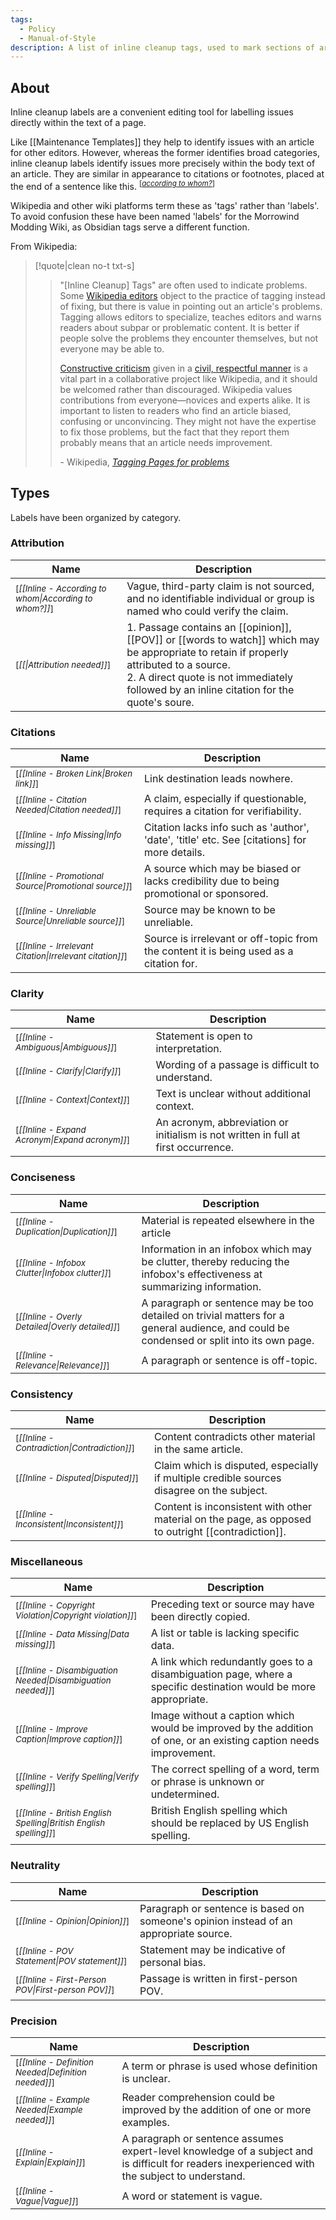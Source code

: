 ```yaml
---
tags:
  - Policy
  - Manual-of-Style
description: A list of inline cleanup tags, used to mark sections of article requiring editorial attention.
---
```

## About

Inline cleanup labels are a convenient editing tool for labelling issues directly within the text of a page.

Like [[Maintenance Templates]] they help to identify issues with an article for other editors. However, whereas the former identifies broad categories, inline cleanup labels identify issues more precisely within the body text of an article. They are similar in appearance to citations or footnotes, placed at the end of a sentence like this. <sup>\[_[according to whom?](https://en.m.wikipedia.org/wiki/Wikipedia:Manual_of_Style/Words_to_watch#Unsupported_attributions)_\]</sup>

Wikipedia and other wiki platforms term these as 'tags' rather than 'labels'. To avoid confusion these have been named 'labels' for the Morrowind Modding Wiki, as Obsidian tags serve a different function.

From Wikipedia:

> [!quote|clean no-t txt-s]
> > "\[Inline Cleanup\] Tags" are often used to indicate problems. Some [Wikipedia editors](https://en.m.wikipedia.org/wiki/Wikipedia:Wikipedians "Wikipedia:Wikipedians") object to the practice of tagging instead of fixing, but there is value in pointing out an article's problems. Tagging allows editors to specialize, teaches editors and warns readers about subpar or problematic content. It is better if people solve the problems they encounter themselves, but not everyone may be able to.
> > 
> > [Constructive criticism](https://en.m.wikipedia.org/wiki/Constructive_criticism "Constructive criticism") given in a [civil, respectful manner](https://en.m.wikipedia.org/wiki/Wikipedia:CIVIL "Wikipedia:CIVIL") is a vital part in a collaborative project like Wikipedia, and it should be welcomed rather than discouraged. Wikipedia values contributions from everyone—novices and experts alike. It is important to listen to readers who find an article biased, confusing or unconvincing. They might not have the expertise to fix those problems, but the fact that they report them probably means that an article needs improvement.
> >
> > \- Wikipedia, _[Tagging Pages for problems](https://en.m.wikipedia.org/wiki/Wikipedia:Tagging_pages_for_problems)_

## Types

Labels have been organized by category.

### Attribution

| Name                                                                | Description                                                                                                                                                                                                                            |
| ------------------------------------------------------------------- | -------------------------------------------------------------------------------------------------------------------------------------------------------------------------------------------------------------------------------------- |
| <sup>\[_[[Inline - According to whom\|According to whom?]]_\]</sup> | Vague, third-party claim is not sourced, and no identifiable individual or group is named who could verify the claim.                                                                                                                  |
| <sup>\[_[[\|Attribution needed]]_\]</sup>                           | 1. Passage contains an [[opinion]], [[POV]] or [[words to watch]] which may be appropriate to retain if properly attributed to a source.<br>2. A direct quote is not immediately followed by an inline citation for the quote's soure. |

### Citations

| Name                                                                   | Description                                                                                  |
| ---------------------------------------------------------------------- | -------------------------------------------------------------------------------------------- |
| <sup>\[_[[Inline - Broken Link\|Broken link]]_\]</sup>                 | Link destination leads nowhere.                                                              |
| <sup>\[_[[Inline - Citation Needed\|Citation needed]]_\]</sup>         | A claim, especially if questionable, requires a citation for verifiability.                  |
| <sup>\[_[[Inline - Info Missing\|Info missing]]_\]</sup>               | Citation lacks info such as 'author', 'date', 'title' etc. See [citations] for more details. |
| <sup>\[_[[Inline - Promotional Source\|Promotional source]]_\]</sup>   | A source which may be biased or lacks credibility due to being promotional or sponsored.     |
| <sup>\[_[[Inline - Unreliable Source\|Unreliable source]]_\]</sup>     | Source may be known to be unreliable.                                                        |
| <sup>\[_[[Inline - Irrelevant Citation\|Irrelevant citation]]_\]</sup> | Source is irrelevant or off-topic from the content it is being used as a citation for.       |
### Clarity

| Name                                                         | Description                                                                        |
| ------------------------------------------------------------ | ---------------------------------------------------------------------------------- |
| <sup>\[_[[Inline - Ambiguous\|Ambiguous]]_\]</sup>           | Statement is open to interpretation.                                               |
| <sup>\[_[[Inline - Clarify\|Clarify]]_\]</sup>               | Wording of a passage is difficult to understand.                                   |
| <sup>\[_[[Inline - Context\|Context]]_\]</sup>               | Text is unclear without additional context.                                        |
| <sup>\[_[[Inline - Expand Acronym\|Expand acronym]]_\]</sup> | An acronym, abbreviation or initialism is not written in full at first occurrence. |

### Conciseness

| Name                                                           | Description                                                                                                                               |
| -------------------------------------------------------------- | ----------------------------------------------------------------------------------------------------------------------------------------- |
| <sup>\[_[[Inline - Duplication\|Duplication]]_\]</sup>         | Material is repeated elsewhere in the article                                                                                             |
| <sup>\[_[[Inline - Infobox Clutter\|Infobox clutter]]_\]</sup> | Information in an infobox which may be clutter, thereby reducing the infobox's effectiveness at summarizing information.                  |
| <sup>\[_[[Inline - Overly Detailed\|Overly detailed]]_\]</sup> | A paragraph or sentence may be too detailed on trivial matters for a general audience, and could be condensed or split into its own page. |
| <sup>\[_[[Inline - Relevance\|Relevance]]_\]</sup>             | A paragraph or sentence is off-topic.                                                                                                     |

### Consistency

| Name                                                       | Description                                                                                        |
| ---------------------------------------------------------- | -------------------------------------------------------------------------------------------------- |
| <sup>\[_[[Inline - Contradiction\|Contradiction]]_\]</sup> | Content contradicts other material in the same article.                                            |
| <sup>\[_[[Inline - Disputed\|Disputed]]_\]</sup>           | Claim which is disputed, especially if multiple credible sources disagree on the subject.          |
| <sup>\[_[[Inline - Inconsistent\|Inconsistent]]_\]</sup>   | Content is inconsistent with other material on the page, as opposed to outright [[contradiction]]. |

### Miscellaneous 

| Name                                                                             | Description                                                                                                       |
| -------------------------------------------------------------------------------- | ----------------------------------------------------------------------------------------------------------------- |
| <sup>\[_[[Inline - Copyright Violation\|Copyright violation]]_\]</sup>           | Preceding text or source may have been directly copied.                                                           |
| <sup>\[_[[Inline - Data Missing\|Data missing]]_\]</sup>                         | A list or table is lacking specific data.                                                                         |
| <sup>\[_[[Inline - Disambiguation Needed\|Disambiguation needed]]_\]</sup>       | A link which redundantly goes to a disambiguation page, where a specific destination would be more appropriate.   |
| <sup>\[_[[Inline - Improve Caption\|Improve caption]]_\]</sup>                   | Image without a caption which would be improved by the addition of one, or an existing caption needs improvement. |
| <sup>\[_[[Inline - Verify Spelling\|Verify spelling]]_\]</sup>                   | The correct spelling of a word, term or phrase is unknown or undetermined.                                        |
| <sup>\[_[[Inline - British English Spelling\|British English spelling]]_\]</sup> | British English spelling which should be replaced by US English spelling.                                         |

### Neutrality

| Name                                                             | Description                                                                           |
| ---------------------------------------------------------------- | ------------------------------------------------------------------------------------- |
| <sup>\[_[[Inline - Opinion\|Opinion]]_\]</sup>                   | Paragraph or sentence is based on someone's opinion instead of an appropriate source. |
| <sup>\[_[[Inline - POV Statement\|POV statement]]_\]</sup>       | Statement may be indicative of personal bias.                                         |
| <sup>\[_[[Inline - First-Person POV\|First-person POV]]_\]</sup> | Passage is written in first-person POV.                                               |

### Precision

| Name                                                               | Description                                                                                                                                    |
| ------------------------------------------------------------------ | ---------------------------------------------------------------------------------------------------------------------------------------------- |
| <sup>\[_[[Inline - Definition Needed\|Definition needed]]_\]</sup> | A term or phrase is used whose definition is unclear.                                                                                          |
| <sup>\[_[[Inline - Example Needed\|Example needed]]_\]</sup>       | Reader comprehension could be improved by the addition of one or more examples.                                                                |
| <sup>\[_[[Inline - Explain\|Explain]]_\]</sup>                     | A paragraph or sentence assumes expert-level knowledge of a subject and is difficult for readers inexperienced with the subject to understand. |
| <sup>\[_[[Inline - Vague\|Vague]]_\]</sup>                         | A word or statement is vague.                                                                                                                  |
